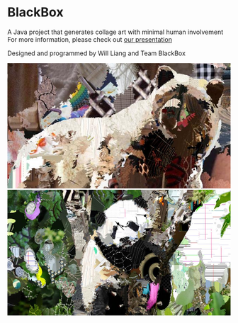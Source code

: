 # BlackBox
A Java project that generates collage art with minimal human involvement  
For more information, please check out [our presentation](https://docs.google.com/presentation/d/1028VDSfW3-qVu5LaliRejClL92qg8c3bH9Lg8ec5CoA/edit?usp=sharing)   

Designed and programmed by Will Liang and Team BlackBox

![Bear](https://github.com/BitLorax/BlackBox/blob/master/out/production/artwork/bear2.jpg)
![Panda](https://github.com/BitLorax/BlackBox/blob/master/out/production/artwork/panda.jpg)
